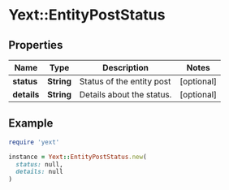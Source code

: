 # Yext::EntityPostStatus

## Properties

| Name | Type | Description | Notes |
| ---- | ---- | ----------- | ----- |
| **status** | **String** | Status of the entity post | [optional] |
| **details** | **String** | Details about the status. | [optional] |

## Example

```ruby
require 'yext'

instance = Yext::EntityPostStatus.new(
  status: null,
  details: null
)
```

